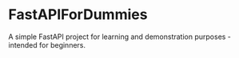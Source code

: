 # FastAPIForDummies
A simple FastAPI project for learning and demonstration purposes - intended for beginners.
